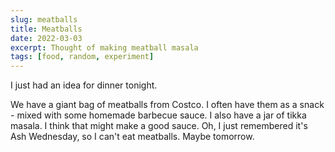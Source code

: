 ```yaml
---
slug: meatballs
title: Meatballs
date: 2022-03-03
excerpt: Thought of making meatball masala
tags: [food, random, experiment]
---
```


I just had an idea for dinner tonight.

We have a giant bag of meatballs from Costco. I often have them as a snack - mixed with some homemade barbecue sauce. I also have a jar of tikka masala. I think that might make a good sauce. Oh, I just remembered it's Ash Wednesday, so I can't eat meatballs. Maybe tomorrow.
